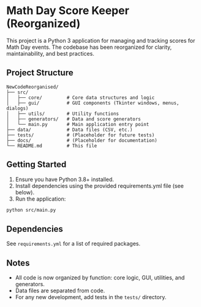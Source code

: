 # Math Day Score Keeper (Reorganized)

This project is a Python 3 application for managing and tracking scores for Math Day events. The codebase has been reorganized for clarity, maintainability, and best practices.

## Project Structure

```
NewCodeReorganised/
├── src/
│   ├── core/         # Core data structures and logic
│   ├── gui/          # GUI components (Tkinter windows, menus, dialogs)
│   ├── utils/        # Utility functions
│   ├── generators/   # Data and score generators
│   └── main.py       # Main application entry point
├── data/             # Data files (CSV, etc.)
├── tests/            # (Placeholder for future tests)
├── docs/             # (Placeholder for documentation)
└── README.md         # This file
```

## Getting Started

1. Ensure you have Python 3.8+ installed.
2. Install dependencies using the provided requirements.yml file (see below).
3. Run the application:

```bash
python src/main.py
```

## Dependencies
See `requirements.yml` for a list of required packages.

## Notes
- All code is now organized by function: core logic, GUI, utilities, and generators.
- Data files are separated from code.
- For any new development, add tests in the `tests/` directory. 